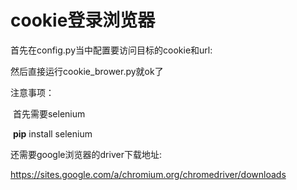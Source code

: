 # cookie登录浏览器

首先在config.py当中配置要访问目标的cookie和url:

然后直接运行cookie_brower.py就ok了



注意事项：

​	首先需要selenium

​	**pip** install selenium

还需要google浏览器的driver下载地址:

https://sites.google.com/a/chromium.org/chromedriver/downloads

